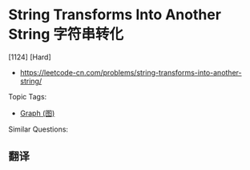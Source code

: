 # String Transforms Into Another String 字符串转化

[1124] [Hard]

- https://leetcode-cn.com/problems/string-transforms-into-another-string/

Topic Tags:

- [Graph (图)](https://leetcode-cn.com/tag/graph/)

Similar Questions:

## 翻译
